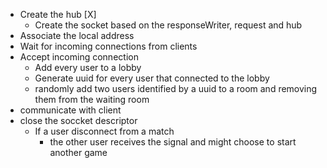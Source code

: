 - Create the hub [X]
    - Create the socket based on the responseWriter, request and hub
- Associate the local address
- Wait for incoming connections from clients
- Accept incoming connection
    - Add every user to a lobby
    - Generate uuid for every user that connected to the lobby
    - randomly add two users identified by a uuid to a room and removing them from the waiting room
- communicate with client
- close the soccket descriptor
    - If a user disconnect from a match
        - the other user receives the signal and might choose to start another game